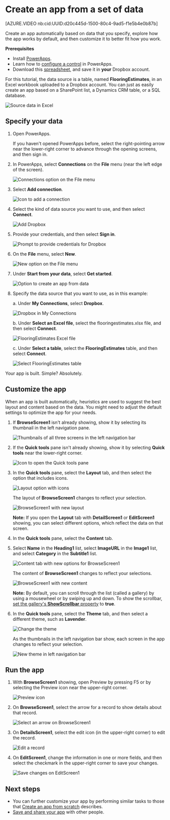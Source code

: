 <properties
	pageTitle="Create an app from a set of data | Microsoft PowerApps"
	description="Create an app automatically based on an existing set of data that you specify and then customize the UI to better suit your needs."
	services=""
	suite="powerapps"
	documentationCenter="na"
	authors="AFTOwen"
	manager="dwrede"
	editor=""
	tags=""/>

<tags
   ms.service="powerapps"
   ms.devlang="na"
   ms.topic="get-started-article"
   ms.tgt_pltfrm="na"
   ms.workload="na"
   ms.date="01/06/2015"
   ms.author="anneta"/>

# Create an app from a set of data

[AZURE.VIDEO nb:cid:UUID:d20c445d-1500-80c4-9ad5-f1e5b4e0b87b]

Create an app automatically based on data that you specify, explore how the app works by default, and then customize it to better fit how you work.

**Prerequisites**

- Install [PowerApps](http://aka.ms/powerappsinstall).
- Learn how to [configure a control](get-started-test-drive.md#configure-a-control) in PowerApps.
- Download this [spreadsheet](https://pwrappssamples.blob.core.windows.net/samples/FlooringEstimates.xlsx), and save it in **your** Dropbox account.

For this tutorial, the data source is a table, named **FlooringEstimates**, in an Excel workbook uploaded to a Dropbox account. You can just as easily create an app based on a SharePoint list, a Dynamics CRM table, or a SQL database.

![Source data in Excel](./media/get-started-create-from-data/excel-source.png)

## Specify your data ##

1. Open PowerApps.

	If you haven't opened PowerApps before, select the right-pointing arrow near the lower-right corner to advance through the opening screens, and then sign in.

1. In PowerApps, select **Connections** on the **File** menu (near the left edge of the screen).

	![Connections option on the File menu](./media/get-started-create-from-data/file-connections.png)

1. Select **Add connection**.

	![Icon to add a connection](./media/get-started-create-from-data/add-connection.png)

1. Select the kind of data source you want to use, and then select **Connect**.

	![Add Dropbox](./media/get-started-create-from-data/add-dropbox.png)

1. Provide your credentials, and then select **Sign in**.

	![Prompt to provide credentials for Dropbox](./media/get-started-create-from-data/dropbox-credentials.png)

1. On the **File** menu, select **New**.

	![New option on the File menu](./media/get-started-create-from-data/file-new.png)

1. Under **Start from your data**, select **Get started**.

	![Option to create an app from data](./media/get-started-create-from-data/create-from-data.png)

1. Specify the data source that you want to use, as in this example:  

	a. Under **My Connections**, select **Dropbox**.  

	![Dropbox in My Connections](./media/get-started-create-from-data/my-connections-dropbox.png)  

	b. Under **Select an Excel file**, select the flooringestimates.xlsx file, and then select **Connect**.  

	![FlooringEstimates Excel file](./media/get-started-create-from-data/choose-spreadsheet.png)  

	c. Under **Select a table**, select the **FlooringEstimates** table, and then select **Connect**.  

	![Select FlooringEstimates table](./media/get-started-create-from-data/choose-table.png)  

Your app is built. Simple? Absolutely.

## Customize the app ##
When an app is built automatically, heuristics are used to suggest the best layout and content based on the data. You might need to adjust the default settings to optimize the app for your needs.

1. If **BrowseScreen1** isn't already showing, show it by selecting its thumbnail in the left navigation pane.

	![Thumbnails of all three screens in the left navigation bar](./media/get-started-create-from-data/left-nav-browse-screen.png)

1. If the **Quick tools** pane isn't already showing, show it by selecting **Quick tools** near the lower-right corner.

	![Icon to open the Quick tools pane](./media/get-started-create-from-data/open-quick-tools.png)

1. In the **Quick tools** pane, select the **Layout** tab, and then select the option that includes icons.

	![Layout option with icons](./media/get-started-create-from-data/choose-layout.png)

	The layout of **BrowseScreen1** changes to reflect your selection.

	![BrowseScreen1 with new layout](./media/get-started-create-from-data/browse-layout-flooring-estimates.png)

	**Note:** If you open the **Layout** tab with **DetailScreen1** or **EditScreen1** showing, you can select different options, which reflect the data on that screen.

1. In the **Quick tools** pane, select the **Content** tab.

1. Select **Name** in the **Heading1** list, select **ImageURL** in the **Image1** list, and select **Category** in the **Subtitle1** list.

	![Content tab with new options for BrowseScreen1](./media/get-started-create-from-data/choose-content-flooring-estimates.png)

	The content of **BrowseScreen1** changes to reflect your selections.

	![BrowseScreen1 with new content](./media/get-started-create-from-data/browse-content-flooring-estimates.png)

	**Note:** By default, you can scroll through the list (called a gallery) by using a mousewheel or by swiping up and down. To show the scrollbar, [set the gallery's **ShowScrollbar** property](get-started-test-drive.md#configure-a-control) to **true**. 

1. In the **Quick tools** pane, select the **Theme** tab, and then select a different theme, such as **Lavender**.

	![Change the theme](./media/get-started-create-from-data/choose-theme.png)

	As the thumbnails in the left navigation bar show, each screen in the app changes to reflect your selection.

	![New theme in left navigation bar](./media/get-started-create-from-data/left-nav-final-flooring-estimates.png)

## Run the app ##
1. With **BrowseScreen1** showing, open Preview by pressing F5 or by selecting the Preview icon near the upper-right corner.

	![Preview icon](./media/get-started-create-from-data/open-preview.png)

1. On **BrowseScreen1**, select the arrow for a record to show details about that record.

	![Select an arrow on BrowseScreen1](./media/get-started-create-from-data/select-record-flooring-estimates.png)

1. On **DetailsScreen1**, select the edit icon (in the upper-right corner) to edit the record.

	![Edit a record](./media/get-started-create-from-data/edit-record-flooring-estimates.png)

1. On **EditScreen1**, change the information in one or more fields, and then select the checkmark in the upper-right corner to save your changes.

	![Save changes on EditScreen1](./media/get-started-create-from-data/save-changes-flooring-estimates.png)

## Next steps ##

- You can further customize your app by performing similar tasks to those that [Create an app from scratch](get-started-) describes.
- [Save and share your app](get-started-test-drive.md#save-and-share-your-powerapp) with other people.
